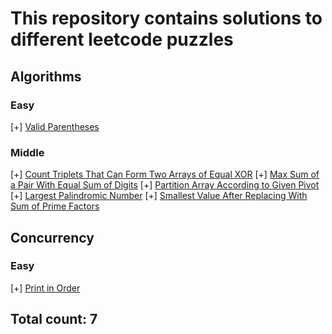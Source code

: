 # This repository contains solutions to different leetcode puzzles

## Algorithms

### Easy
[+] [Valid Parentheses](./algorithms/src/main/java/tasks/ValidParentheses.java)

### Middle
[+] [Count Triplets That Can Form Two Arrays of Equal XOR](./algorithms/src/main/java/tasks/CountTriplets.java)
[+] [Max Sum of a Pair With Equal Sum of Digits](./algorithms/src/main/java/tasks/MaxSumOfAPair.java)
[+] [Partition Array According to Given Pivot](./algorithms/src/main/java/tasks/PartitionArrayByPivot.java)
[+] [Largest Palindromic Number](./algorithms/src/main/java/tasks/LargestPalindromicNumber.java)
[+] [Smallest Value After Replacing With Sum of Prime Factors](./algorithms/src/main/java/tasks/SmallestValueAfterReplacingPrimeFactors.java)

## Concurrency 

### Easy
[+] [Print in Order](./concurrency/src/tasks/PrintInOrder.java)

## Total count: 7